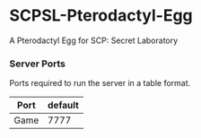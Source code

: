 # SCPSL-Pterodactyl-Egg

A Pterodactyl Egg for SCP: Secret Laboratory

### Server Ports
Ports required to run the server in a table format.

| Port    | default |
|---------|---------|
| Game    | 7777    |
